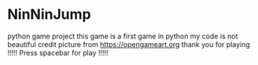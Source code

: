 # NinNinJump
python game project
this game is a first game in python
my code is not beautiful
credit picture from https://opengameart.org
thank you for playing
!!!!! Press spacebar for play !!!!!
